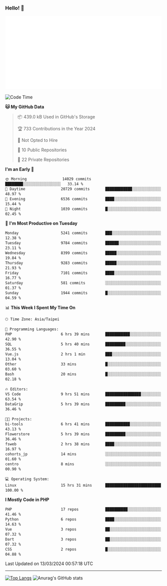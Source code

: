 ### Hello! 👋

![Metrics](/metrics.classic.svg)

<!--START_SECTION:waka-->
![Code Time](http://img.shields.io/badge/Code%20Time-1%2C241%20hrs%2056%20mins-blue)

**🐱 My GitHub Data** 

> 📦 439.0 kB Used in GitHub's Storage 
 > 
> 🏆 733 Contributions in the Year 2024
 > 
> 🚫 Not Opted to Hire
 > 
> 📜 10 Public Repositories 
 > 
> 🔑 22 Private Repositories 
 > 
**I'm an Early 🐤** 

```text
🌞 Morning                14029 commits       ████████░░░░░░░░░░░░░░░░░   33.14 % 
🌆 Daytime                20729 commits       ████████████░░░░░░░░░░░░░   48.97 % 
🌃 Evening                6536 commits        ████░░░░░░░░░░░░░░░░░░░░░   15.44 % 
🌙 Night                  1039 commits        █░░░░░░░░░░░░░░░░░░░░░░░░   02.45 % 
```
📅 **I'm Most Productive on Tuesday** 

```text
Monday                   5241 commits        ███░░░░░░░░░░░░░░░░░░░░░░   12.38 % 
Tuesday                  9784 commits        ██████░░░░░░░░░░░░░░░░░░░   23.11 % 
Wednesday                8399 commits        █████░░░░░░░░░░░░░░░░░░░░   19.84 % 
Thursday                 9283 commits        █████░░░░░░░░░░░░░░░░░░░░   21.93 % 
Friday                   7101 commits        ████░░░░░░░░░░░░░░░░░░░░░   16.77 % 
Saturday                 581 commits         ░░░░░░░░░░░░░░░░░░░░░░░░░   01.37 % 
Sunday                   1944 commits        █░░░░░░░░░░░░░░░░░░░░░░░░   04.59 % 
```


📊 **This Week I Spent My Time On** 

```text
🕑︎ Time Zone: Asia/Taipei

💬 Programming Languages: 
PHP                      6 hrs 39 mins       ███████████░░░░░░░░░░░░░░   42.90 % 
SQL                      5 hrs 40 mins       █████████░░░░░░░░░░░░░░░░   36.55 % 
Vue.js                   2 hrs 1 min         ███░░░░░░░░░░░░░░░░░░░░░░   13.04 % 
Other                    33 mins             █░░░░░░░░░░░░░░░░░░░░░░░░   03.60 % 
Bash                     20 mins             █░░░░░░░░░░░░░░░░░░░░░░░░   02.18 % 

🔥 Editors: 
VS Code                  9 hrs 51 mins       ████████████████░░░░░░░░░   63.54 % 
DataGrip                 5 hrs 39 mins       █████████░░░░░░░░░░░░░░░░   36.46 % 

🐱‍💻 Projects: 
bi-tools                 6 hrs 41 mins       ███████████░░░░░░░░░░░░░░   43.13 % 
Flowerstore              5 hrs 39 mins       █████████░░░░░░░░░░░░░░░░   36.46 % 
fsweb                    2 hrs 38 mins       ████░░░░░░░░░░░░░░░░░░░░░   16.97 % 
cohorts_jp               14 mins             ░░░░░░░░░░░░░░░░░░░░░░░░░   01.60 % 
centro                   8 mins              ░░░░░░░░░░░░░░░░░░░░░░░░░   00.90 % 

💻 Operating System: 
Linux                    15 hrs 31 mins      █████████████████████████   100.00 % 
```

**I Mostly Code in PHP** 

```text
PHP                      17 repos            ██████████░░░░░░░░░░░░░░░   41.46 % 
Python                   6 repos             ████░░░░░░░░░░░░░░░░░░░░░   14.63 % 
Vue                      3 repos             ██░░░░░░░░░░░░░░░░░░░░░░░   07.32 % 
Dart                     3 repos             ██░░░░░░░░░░░░░░░░░░░░░░░   07.32 % 
CSS                      2 repos             █░░░░░░░░░░░░░░░░░░░░░░░░   04.88 % 
```




 Last Updated on 13/03/2024 00:57:18 UTC
<!--END_SECTION:waka-->

<hr>

<span style="display:inline-block">[![Top Langs](https://github-readme-stats.vercel.app/api/top-langs/?username=maureendadap&layout=compact&theme=transparent)](https://github.com/anuraghazra/github-readme-stats)</span>
<span style="display:inline-block">![Anurag's GitHub stats](https://github-readme-stats.vercel.app/api?username=maureendadap&show_icons=true&theme=transparent&count_private=true)</span>

<!--
**MaureenDadap/maureendadap** is a ✨ _special_ ✨ repository because its `README.md` (this file) appears on your GitHub profile.

Here are some ideas to get you started:

- 🔭 I’m currently working on ...
- 🌱 I’m currently learning ...
- 👯 I’m looking to collaborate on ...
- 🤔 I’m looking for help with ...
- 💬 Ask me about ...
- 📫 How to reach me: ...
- 😄 Pronouns: ...
- ⚡ Fun fact: ...
-->
